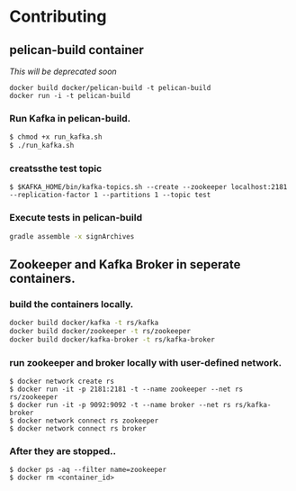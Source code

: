 # Contributing


## pelican-build container
*This will be deprecated soon*
```
docker build docker/pelican-build -t pelican-build
docker run -i -t pelican-build
```

### Run Kafka in pelican-build.
```bash
$ chmod +x run_kafka.sh
$ ./run_kafka.sh
```

### creatssthe test topic
```
$ $KAFKA_HOME/bin/kafka-topics.sh --create --zookeeper localhost:2181 --replication-factor 1 --partitions 1 --topic test
```

### Execute tests in pelican-build
```bash
gradle assemble -x signArchives
```

## Zookeeper and Kafka Broker in seperate containers.

### build the containers locally.
```bash
docker build docker/kafka -t rs/kafka
docker build docker/zookeeper -t rs/zookeeper
docker build docker/kafka-broker -t rs/kafka-broker
```

### run zookeeper and broker locally with user-defined network.
```
$ docker network create rs
$ docker run -it -p 2181:2181 -t --name zookeeper --net rs rs/zookeeper
$ docker run -it -p 9092:9092 -t --name broker --net rs rs/kafka-broker
$ docker network connect rs zookeeper
$ docker network connect rs broker

```

### After they are stopped..
```
$ docker ps -aq --filter name=zookeeper
$ docker rm <container_id>
```
